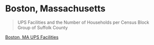 # Boston, Massachusetts

>UPS Facilities and the Number of Households per Census Block Group of Suffolk County

[Boston, MA UPS Facilities](mitchelljh.github.io/Boston_UPS/index.html)
